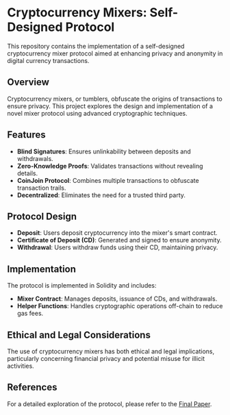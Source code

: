 # Cryptocurrency Mixers: Self-Designed Protocol

This repository contains the implementation of a self-designed cryptocurrency mixer protocol aimed at enhancing privacy and anonymity in digital currency transactions.

## Overview

Cryptocurrency mixers, or tumblers, obfuscate the origins of transactions to ensure privacy. This project explores the design and implementation of a novel mixer protocol using advanced cryptographic techniques.

## Features

- **Blind Signatures**: Ensures unlinkability between deposits and withdrawals.
- **Zero-Knowledge Proofs**: Validates transactions without revealing details.
- **CoinJoin Protocol**: Combines multiple transactions to obfuscate transaction trails.
- **Decentralized**: Eliminates the need for a trusted third party.

## Protocol Design

- **Deposit**: Users deposit cryptocurrency into the mixer's smart contract.
- **Certificate of Deposit (CD)**: Generated and signed to ensure anonymity.
- **Withdrawal**: Users withdraw funds using their CD, maintaining privacy.

## Implementation

The protocol is implemented in Solidity and includes:

- **Mixer Contract**: Manages deposits, issuance of CDs, and withdrawals.
- **Helper Functions**: Handles cryptographic operations off-chain to reduce gas fees.

## Ethical and Legal Considerations

The use of cryptocurrency mixers has both ethical and legal implications, particularly concerning financial privacy and potential misuse for illicit activities.

## References

For a detailed exploration of the protocol, please refer to the [Final Paper]([https://drive.google.com/file/d/16ENwnxXkCq2KCAyoTnItJwQoNbcMloET/view?usp=share_link](https://drive.google.com/file/d/1_j7_Y8CcjpBOMj72XYYeOZxlfyf_jpk3/view?usp=share_link)).

